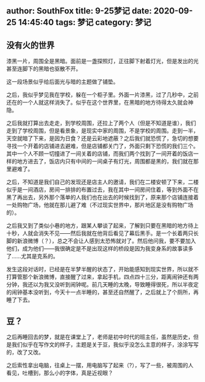 author: SouthFox
title: 9-25梦记
date: 2020-09-25 14:45:40
tags: 梦记
category: 梦记
---

## 没有火的世界

漆黑一片，周围全是黑暗。面前是一盏探照灯，正往脚下射着灯光，但是发出的光甚至连脚下的黑暗也驱散不开。

这一段场景似乎给后面光与暗的主题做了铺垫。

<!--more-->

之后，我似乎梦见我在学校，躲在一个柜子里。外面一片漆黑，过了几秒中，之前还在的一个人就这样消失了。似乎在这个世界里，在黑暗的地方待得太久就会神隐。

之后我就打算出去走走，到学校周围，还拉上了两个人（但是不知道是谁），我们走到了学校周围，但是看景象，是现实中家的周围，不是学校的周围。走到一半，天空就暗了下来，是因为日食？还是云彩地遮蔽？之后我们就恐慌了，急切的想要寻找一个开着的店铺进去避难，但是店铺都关门了，外面只剩下恐慌的我们三个。其中一个人不顾一切撞进了一间关着的店铺，而我们两个找到了一间开着的饭店一样的地方进去了，饭店内只有中间的一间桌子有灯光，周围都是黑的，我们就在那里避难了。

之后，不知道是我们自己的发现还是店主人的邀请，我们在二楼安顿了下来，二楼似乎是一间酒店，房间一排排的布置过去，我在其中一间房间住着，等到外面不在黑了再出去，另外那个落单的人我们也在出去的时候找到了，原来那个店铺连接着一处购物广场，他就在那儿避了难（不过现实世界中，那片地区是没有购物广场的）。

之后我又到了类似小巷的地方，跟某人攀谈了起来，了解到只要在黑暗的地方待上十秒，人就会消失不见——然后我就在他背后看见了幕后黑手。是一个长着两只长脚的新浪微博（？），总之不会让人感到太恐怖就对了。然后他问我，要不要加入他们，成为他们——我很确定是不是出现这样的桥段是因为我变身系的故事读多了……尤其是克系的。

发生这段对话时，已经是在半梦半醒的状态了，开始能感知到现实世界，所以就不打算管那个新浪微博，直接醒了过来，拿起手机，四点四十三分，距离闹钟还有两分钟，我还以为我又没听到闹钟呢。前几天睡的太晚，导致睡得很死，所以半夜定的闹钟基本没听到，今天十一点半睡的，甚至还自然醒了，之后就上了个厕所，再睡了下去。



## 豆？

之后再睡回去的梦，就是在课堂上了，老师是初中时代的班主任，虽然是历史，但是我们似乎在写作文的样子，主题是关于豆，我似乎没怎么主意的样子，涂涂写写的，改了又改。

之后索性拿出电脑，往桌上一摆，用电脑写了起来（?），写了一些，被周围的人看见，吐槽到，那么小的字体，真是近视眼？